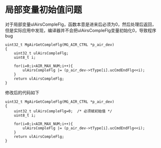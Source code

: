 # 局部变量初始值问题

对于局部变量ulAirsCompleFlg，函数本意是进来后必须为0，然后处理后返回，但是实际应用中发现，编译器并不会把ulAirsCompleFlg变量初始化0，导致程序bug

    uint32_t MgAirGetCompleFlg(MG_AIR_CTRL *p_air_dev)
    {
        uint32_t ulAirsCompleFlg;
        uint8_t i;
    
        for(i=0;i<AIR_MAX_NUM;i++){
            ulAirsCompleFlg |= (p_air_dev->tType[i].ucCmdEndFlg<<i);
        }
        return ulAirsCompleFlg;
    }

修改后的代码如下

    uint32_t MgAirGetCompleFlg(MG_AIR_CTRL *p_air_dev)
    {
        uint32_t ulAirsCompleFlg=0;  /* 必须赋初始值 */
        uint8_t i;
    
        for(i=0;i<AIR_MAX_NUM;i++){
            ulAirsCompleFlg |= (p_air_dev->tType[i].ucCmdEndFlg<<i);
        }
        return ulAirsCompleFlg;
    }


​    